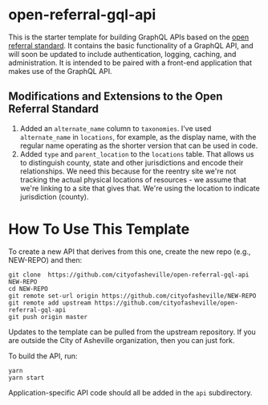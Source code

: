 # open-referral-gql-api
This is the starter template for building GraphQL APIs based on the [open referral standard](https://openreferral.readthedocs.io/en/latest/hsds/reference/). It contains the basic functionality of a GraphQL API, and will soon be updated to include authentication, logging, caching, and administration. It is intended to be paired with a front-end application that makes use of the GraphQL API.

## Modifications and Extensions to the Open Referral Standard

1. Added an `alternate_name` column to `taxonomies`. I've used `alternate_name` in `locations`, for example, as the display name, with the regular name operating as the shorter version that can be used in code.
2. Added `type` and `parent_location` to the `locations` table. That allows us to distinguish county, state and other jurisdictions and encode their relationships. We need this because for the reentry site we're not tracking the actual physical locations of resources - we assume that we're linking to a site that gives that. We're using the location to indicate jurisdiction (county).

# How To Use This Template

To create a new API that derives from this one, create the new repo (e.g., NEW-REPO) and then:

````
git clone  https://github.com/cityofasheville/open-referral-gql-api NEW-REPO
cd NEW-REPO  
git remote set-url origin https://github.com/cityofasheville/NEW-REPO
git remote add upstream https://github.com/cityofasheville/open-referral-gql-api
git push origin master
````

Updates to the template can be pulled from the upstream repository. If you are outside the City of Asheville organization, then you can just fork.

To build the API, run:
````
yarn
yarn start
````
Application-specific API code should all be added in the ```api``` subdirectory.




